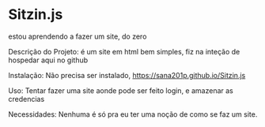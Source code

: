 # Sitzin.js
estou aprendendo a fazer um site, do zero

 Descrição do Projeto:
 é um site em html bem simples, fiz na inteção de hospedar aqui no github

 Instalação:
 Não precisa ser instalado, https://sana201p.github.io/Sitzin.js

 Uso: 
 Tentar fazer uma site aonde pode ser feito login, e amazenar as credencias 

 Necessidades:
 Nenhuma é só pra eu ter uma noção de como se faz um site.
